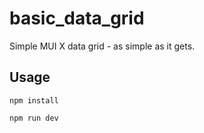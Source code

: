 # basic_data_grid
Simple MUI X data grid - as simple as it gets.

## Usage
```
npm install
```

```
npm run dev
```
